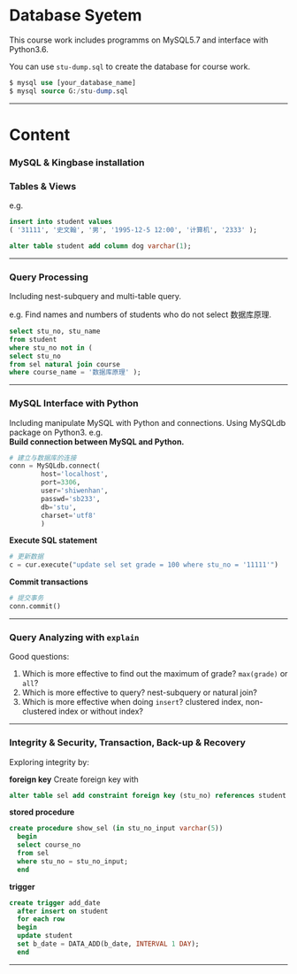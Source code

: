 # Database Syetem

This course work includes programms on MySQL5.7 and interface with Python3.6.

You can use `stu-dump.sql` to create the database for course work.

```sql
$ mysql use [your_database_name]
$ mysql source G:/stu-dump.sql

```

---

# Content

### MySQL & Kingbase installation
### Tables & Views
e.g.
```sql
insert into student values
( '31111', '史文翰', '男', '1995-12-5 12:00', '计算机', '2333' );

```
```sql
alter table student add column dog varchar(1);
```
---

### Query Processing
Including nest-subquery and multi-table query.

e.g.
Find names and numbers of students who do not select 数据库原理.
```sql
select stu_no, stu_name
from student
where stu_no not in (
select stu_no
from sel natural join course
where course_name = '数据库原理' );

```
---

### MySQL Interface with Python
Including manipulate MySQL with Python and connections.
Using MySQLdb package on Python3.
e.g.  
__Build connection between MySQL and Python.__
```Python
# 建立与数据库的连接
conn = MySQLdb.connect(
        host='localhost',
        port=3306,
        user='shiwenhan',
        passwd='sb233',
        db='stu',
        charset='utf8'
        )
```
__Execute SQL statement__
```Python
# 更新数据
c = cur.execute("update sel set grade = 100 where stu_no = '11111'")
```
__Commit transactions__
```Python
# 提交事务
conn.commit()
```
---

### Query Analyzing with `explain`
Good questions:
1. Which is more effective to find out the maximum of grade? `max(grade)` or `all`?
2. Which is more effective to query? nest-subquery or natural join?
3. Which is more effective when doing `insert`? clustered index, non-clustered index or without index?
---

### Integrity & Security, Transaction, Back-up & Recovery
Exploring integrity by:  

__foreign key__
Create foreign key with  
```sql
alter table sel add constraint foreign key (stu_no) references student (stu_no);
```
__stored procedure__
```sql
create procedure show_sel (in stu_no_input varchar(5))
  begin
  select course_no
  from sel
  where stu_no = stu_no_input;
  end
```
__trigger__
```sql
create trigger add_date
  after insert on student
  for each row
  begin
  update student
  set b_date = DATA_ADD(b_date, INTERVAL 1 DAY);
  end
```
---
